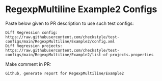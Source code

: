 # RegexpMultiline Example2 Configs
Paste below given to PR description to use such test configs:
```
Diff Regression config: https://raw.githubusercontent.com/checkstyle/test-configs/main/RegexpMultiline/Example2/config.xml
Diff Regression projects: https://raw.githubusercontent.com/checkstyle/test-configs/main/RegexpMultiline/Example2/list-of-projects.properties
```
Make comment in PR:
```
Github, generate report for RegexpMultiline/Example2
```
